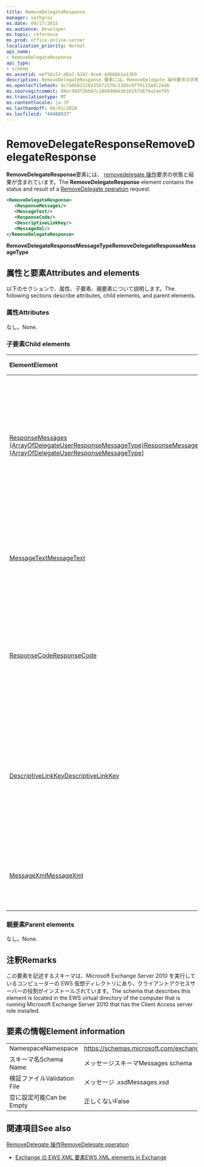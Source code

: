```yaml
---
title: RemoveDelegateResponse
manager: sethgros
ms.date: 09/17/2015
ms.audience: Developer
ms.topic: reference
ms.prod: office-online-server
localization_priority: Normal
api_name:
- RemoveDelegateResponse
api_type:
- schema
ms.assetid: eef56c53-d0a7-4342-9ce6-4dbb6b1a1369
description: RemoveDelegateResponse 要素には、RemoveDelegate 操作要求の状態と結果が含まれています。
ms.openlocfilehash: 4c7a8b81528435b72576c116bc97f611544c24d6
ms.sourcegitcommit: 88ec988f2bb67c1866d06b361615f3674a24e795
ms.translationtype: MT
ms.contentlocale: ja-JP
ms.lasthandoff: 06/03/2020
ms.locfileid: "44468937"
---
```

# <a name="removedelegateresponse"></a><span data-ttu-id="e4809-103">RemoveDelegateResponse</span><span class="sxs-lookup"><span data-stu-id="e4809-103">RemoveDelegateResponse</span></span>

<span data-ttu-id="e4809-104">**RemoveDelegateResponse**要素には、 [removedelegate 操作](removedelegate-operation.md)要求の状態と結果が含まれています。</span><span class="sxs-lookup"><span data-stu-id="e4809-104">The **RemoveDelegateResponse** element contains the status and result of a [RemoveDelegate operation](removedelegate-operation.md) request.</span></span> 
  
```xml
<RemoveDelegateResponse>
   <ResponseMessages/>
   <MessageText/>
   <ResponseCode/>
   <DescriptiveLinkKey/>
   <MessageXml/>
</RemoveDelegateResponse>
```

 <span data-ttu-id="e4809-105">**RemoveDelegateResponseMessageType**</span><span class="sxs-lookup"><span data-stu-id="e4809-105">**RemoveDelegateResponseMessageType**</span></span>
## <a name="attributes-and-elements"></a><span data-ttu-id="e4809-106">属性と要素</span><span class="sxs-lookup"><span data-stu-id="e4809-106">Attributes and elements</span></span>

<span data-ttu-id="e4809-107">以下のセクションで、属性、子要素、親要素について説明します。</span><span class="sxs-lookup"><span data-stu-id="e4809-107">The following sections describe attributes, child elements, and parent elements.</span></span>
  
### <a name="attributes"></a><span data-ttu-id="e4809-108">属性</span><span class="sxs-lookup"><span data-stu-id="e4809-108">Attributes</span></span>

<span data-ttu-id="e4809-109">なし。</span><span class="sxs-lookup"><span data-stu-id="e4809-109">None.</span></span>
  
### <a name="child-elements"></a><span data-ttu-id="e4809-110">子要素</span><span class="sxs-lookup"><span data-stu-id="e4809-110">Child elements</span></span>

|<span data-ttu-id="e4809-111">**Element**</span><span class="sxs-lookup"><span data-stu-id="e4809-111">**Element**</span></span>|<span data-ttu-id="e4809-112">**説明**</span><span class="sxs-lookup"><span data-stu-id="e4809-112">**Description**</span></span>|
|:-----|:-----|
|[<span data-ttu-id="e4809-113">ResponseMessages (ArrayOfDelegateUserResponseMessageType)</span><span class="sxs-lookup"><span data-stu-id="e4809-113">ResponseMessages (ArrayOfDelegateUserResponseMessageType)</span></span>](responsemessages-arrayofdelegateuserresponsemessagetype.md) <br/> |<span data-ttu-id="e4809-114">Exchange Web サービスの委任管理要求に対する応答メッセージが保存されています。</span><span class="sxs-lookup"><span data-stu-id="e4809-114">Contains the response messages for an Exchange Web Services delegate management request.</span></span>  <br/> |
|[<span data-ttu-id="e4809-115">MessageText</span><span class="sxs-lookup"><span data-stu-id="e4809-115">MessageText</span></span>](messagetext.md) <br/> |<span data-ttu-id="e4809-116">応答の状態を説明するテキストを提供します。</span><span class="sxs-lookup"><span data-stu-id="e4809-116">Provides a text description of the status of the response.</span></span>  <br/> |
|[<span data-ttu-id="e4809-117">ResponseCode</span><span class="sxs-lookup"><span data-stu-id="e4809-117">ResponseCode</span></span>](responsecode.md) <br/> |<span data-ttu-id="e4809-118">要求で発生した特定のエラーを識別するエラーコードを提供します。</span><span class="sxs-lookup"><span data-stu-id="e4809-118">Provides an error code that identifies the specific error that the request encountered.</span></span>  <br/> |
|[<span data-ttu-id="e4809-119">DescriptiveLinkKey</span><span class="sxs-lookup"><span data-stu-id="e4809-119">DescriptiveLinkKey</span></span>](descriptivelinkkey.md) <br/> |<span data-ttu-id="e4809-120">現在未使用で、今後の使用のために予約されています。</span><span class="sxs-lookup"><span data-stu-id="e4809-120">Currently unused and is reserved for future use.</span></span> <span data-ttu-id="e4809-121">このプロパティには0の値が含まれています。</span><span class="sxs-lookup"><span data-stu-id="e4809-121">It contains a value of 0.</span></span>  <br/> |
|[<span data-ttu-id="e4809-122">MessageXml</span><span class="sxs-lookup"><span data-stu-id="e4809-122">MessageXml</span></span>](messagexml.md) <br/> |<span data-ttu-id="e4809-123">エラー応答に関する追加情報を提供します。</span><span class="sxs-lookup"><span data-stu-id="e4809-123">Provides additional error response information.</span></span>  <br/> |
   
### <a name="parent-elements"></a><span data-ttu-id="e4809-124">親要素</span><span class="sxs-lookup"><span data-stu-id="e4809-124">Parent elements</span></span>

<span data-ttu-id="e4809-125">なし。</span><span class="sxs-lookup"><span data-stu-id="e4809-125">None.</span></span>
  
## <a name="remarks"></a><span data-ttu-id="e4809-126">注釈</span><span class="sxs-lookup"><span data-stu-id="e4809-126">Remarks</span></span>

<span data-ttu-id="e4809-127">この要素を記述するスキーマは、Microsoft Exchange Server 2010 を実行しているコンピューターの EWS 仮想ディレクトリにあり、クライアントアクセスサーバーの役割がインストールされています。</span><span class="sxs-lookup"><span data-stu-id="e4809-127">The schema that describes this element is located in the EWS virtual directory of the computer that is running Microsoft Exchange Server 2010 that has the Client Access server role installed.</span></span>
  
## <a name="element-information"></a><span data-ttu-id="e4809-128">要素の情報</span><span class="sxs-lookup"><span data-stu-id="e4809-128">Element information</span></span>

|||
|:-----|:-----|
|<span data-ttu-id="e4809-129">Namespace</span><span class="sxs-lookup"><span data-stu-id="e4809-129">Namespace</span></span>  <br/> |https://schemas.microsoft.com/exchange/services/2006/messages  <br/> |
|<span data-ttu-id="e4809-130">スキーマ名</span><span class="sxs-lookup"><span data-stu-id="e4809-130">Schema Name</span></span>  <br/> |<span data-ttu-id="e4809-131">メッセージスキーマ</span><span class="sxs-lookup"><span data-stu-id="e4809-131">Messages schema</span></span>  <br/> |
|<span data-ttu-id="e4809-132">検証ファイル</span><span class="sxs-lookup"><span data-stu-id="e4809-132">Validation File</span></span>  <br/> |<span data-ttu-id="e4809-133">メッセージ .xsd</span><span class="sxs-lookup"><span data-stu-id="e4809-133">Messages.xsd</span></span>  <br/> |
|<span data-ttu-id="e4809-134">空に設定可能</span><span class="sxs-lookup"><span data-stu-id="e4809-134">Can be Empty</span></span>  <br/> |<span data-ttu-id="e4809-135">正しくない</span><span class="sxs-lookup"><span data-stu-id="e4809-135">False</span></span>  <br/> |
   
## <a name="see-also"></a><span data-ttu-id="e4809-136">関連項目</span><span class="sxs-lookup"><span data-stu-id="e4809-136">See also</span></span>



[<span data-ttu-id="e4809-137">RemoveDelegate 操作</span><span class="sxs-lookup"><span data-stu-id="e4809-137">RemoveDelegate operation</span></span>](removedelegate-operation.md)


- [<span data-ttu-id="e4809-138">Exchange の EWS XML 要素</span><span class="sxs-lookup"><span data-stu-id="e4809-138">EWS XML elements in Exchange</span></span>](ews-xml-elements-in-exchange.md)

